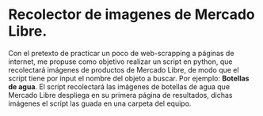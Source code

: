 # Recolector de imagenes de Mercado Libre.

Con el pretexto de practicar un poco de web-scrapping a páginas de internet, me propuse como objetivo realizar un script en python, que recolectará imágenes de
productos de Mercado Libre, de modo que el script tiene por input el nombre del objeto a buscar. 
Por ejemplo: __Botellas de agua__. El script recolectará las imágenes de botellas de agua que Mercado Libre despliega en su primera página de resultados, dichas imágenes 
el script las guada en una carpeta del equipo.

